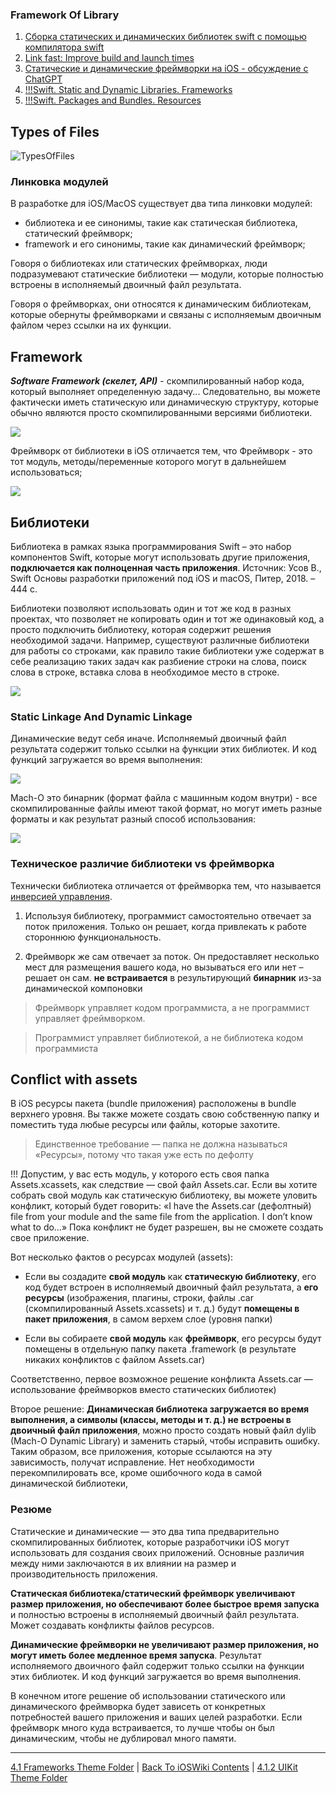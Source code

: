### Framework Of Library

1. [Сборка статических и динамических библиотек swift с помощью компилятора swift ](https://libeldoc.bsuir.by/bitstream/123456789/43790/1/Yurchenko_Sborka.pdf)
2. [Link fast: Improve build and launch times](https://developer.apple.com/videos/play/wwdc2022/110362/)
3. [Статические и динамические фреймворки на iOS - обсуждение с ChatGPT](https://vc.ru/dev/570484-staticheskie-i-dinamicheskie-freymvorki-na-ios-obsuzhdenie-s-chatgpt)
4. [!!!Swift. Static and Dynamic Libraries. Frameworks](https://maxim-kryloff.medium.com/swift-static-and-dynamic-libraries-frameworks-343952d3011e)
5. [!!!Swift. Packages and Bundles. Resources](https://maxim-kryloff.medium.com/swift-packages-and-bundles-resources-82f06c66b19e)

## Types of Files

![TypesOfFiles](https://github.com/eldaroid/pictures/blob/master/iOSWiki/ComputerScience/TypesOfFiles.jpg?raw=true)

### Линковка модулей 

В разработке для iOS/MacOS существует два типа линковки модулей:

* библиотека и ее синонимы, такие как статическая библиотека, статический фреймворк;
* framework и его синонимы, такие как динамический фреймворк;

Говоря о библиотеках или статических фреймворках, люди подразумевают статические библиотеки — модули, которые полностью встроены в исполняемый двоичный файл результата.

Говоря о фреймворках, они относятся к динамическим библиотекам, которые обернуты фреймворками и связаны с исполняемым двоичным файлом через ссылки на их функции.

## Framework

***Software Framework (скелет, API)*** - скомпилированный набор кода, который выполняет определенную задачу... Cледовательно, вы можете фактически иметь статическую или динамическую структуру, которые обычно являются просто скомпилированными версиями библиотеки.

![](https://github.com/eldaroid/pictures/blob/master/iOSWiki/ComputerScience/Frameworks.jpeg?raw=true)

Фреймворк от библиотеки в iOS отличается тем, что Фреймворк - это тот модуль, методы/переменные которого могут в дальнейшем использоваться;

![](https://github.com/eldaroid/pictures/blob/master/iOSWiki/ComputerScience/DynamicLibraries.jpeg?raw=true)

## Библиотеки

Библиотека в рамках языка программирования Swift – это набор компонентов Swift, которые могут использовать другие приложения, __подключается как полноценная часть приложения__. Источник: Усов В., Swift Основы разработки приложений под iOS и macOS, Питер, 2018. – 444 с.

Библиотеки позволяют использовать один и тот же код в разных проектах, что позволяет не копировать один и тот же одинаковый код, а просто подключить библиотеку, которая содержит решения необходимой задачи. Например, существуют различные библиотеки для работы со строками, как правило такие библиотеки уже содержат в себе реализацию таких задач как разбиение строки на слова, поиск слова в строке, вставка слова в необходимое место в строке.

![](https://github.com/eldaroid/pictures/blob/master/iOSWiki/ComputerScience/StaticLibraries.jpeg?raw=true)

### Static Linkage And Dynamic Linkage

Динамические ведут себя иначе. Исполняемый двоичный файл результата содержит только ссылки на функции этих библиотек. И код функций загружается во время выполнения:

![](https://github.com/eldaroid/pictures/blob/master/iOSWiki/ComputerScience/StaticLinkageAndDynamicLinkage.jpeg?raw=true)

Mach-O это бинарник (формат файла с машинным кодом внутри) - все скомпилированные файлы имеют такой формат, но могут иметь разные форматы и как результат разный способ использования:

![](https://github.com/eldaroid/pictures/blob/master/iOSWiki/ComputerScience/Mach-OFormat.jpeg?raw=true)

### Техническое различие библиотеки vs фреймворка

Технически библиотека отличается от фреймворка тем, что называется [инверсией управления](https://ru.wikipedia.org/wiki/Инверсия_управления). 

1) Используя библиотеку, программист самостоятельно отвечает за поток приложения. Только он решает, когда привлекать к работе стороннюю функциональность.

2) Фреймворк же сам отвечает за поток. Он предоставляет несколько мест для размещения вашего кода, но вызываться его или нет – решает он сам. **не встраивается** в результирующий **бинарник** из-за динамической компоновки

> Фреймворк управляет кодом программиста, а не программист управляет фреймворком.

> Программист управляет библиотекой, а не библиотека кодом программиста 

## Conflict with assets

В iOS ресурсы пакета (bundle приложения) расположены в bundle верхнего уровня. Вы также можете создать свою собственную папку и поместить туда любые ресурсы или файлы, которые захотите. 
> Единственное требование — папка не должна называться «Ресурсы», потому что такая уже есть по дефолту

!!! Допустим, у вас есть модуль, у которого есть своя папка Assets.xcassets, как следствие — свой файл Assets.car. Если вы хотите собрать свой модуль как статическую библиотеку, вы можете уловить конфликт, который будет говорить: «I have the Assets.car (дефолтный) file from your module and the same file from the application. I don’t know what to do…» Пока конфликт не будет разрешен, вы не сможете создать свое приложение.

Вот несколько фактов о ресурсах модулей (assets):

* Если вы создадите **свой модуль** как **статическую библиотеку**, его код будет встроен в исполняемый двоичный файл результата, а **его ресурсы** (изображения, плагины, строки, файлы .car (скомпилированный Assets.xcassets) и т. д.) будут **помещены в пакет приложения**, в самом верхем слое (уровня папки)

* Если вы собираете **свой модуль** как **фреймворк**, его ресурсы будут помещены в отдельную папку пакета .framework (в результате никаких конфликтов с файлом Assets.car)

Соответственно, первое возможное решение конфликта Assets.car — использование фреймворков вместо статических библиотек)

Второе решение: 
**Динамическая библиотека загружается во время выполнения, а символы (классы, методы и т. д.) не встроены в двоичный файл приложения**, можно просто создать новый файл dylib (Mach-O Dynamic Library) и заменить старый, чтобы исправить ошибку. Таким образом, все приложения, которые ссылаются на эту зависимость, получат исправление. Нет необходимости перекомпилировать все, кроме ошибочного кода в самой динамической библиотеки,

### Резюме

Cтатические и динамические — это два типа предварительно скомпилированных библиотек, которые разработчики iOS могут использовать для создания своих приложений. Основные различия между ними заключаются в их влиянии на размер и производительность приложения.

**Cтатическая библиотека/статический фреймворк увеличивают размер приложения, но обеспечивают более быстрое время запуска** и  полностью встроены в исполняемый двоичный файл результата. Может создавать конфликты файлов ресурсов.

**Динамические фреймворки не увеличивают размер приложения, но могут иметь более медленное время запуска**. Результат исполняемого двоичного файл содержит только ссылки на функции этих библиотек. И код функций загружается во время выполнения.

В конечном итоге решение об использовании статического или динамического фреймворка будет зависеть от конкретных потребностей вашего приложения и ваших целей разработки. Если фреймворк много куда встраивается, то лучше чтобы он был динамическим, чтобы не дублировал много памяти.

---

[4.1 Frameworks Theme Folder](../4.1%20Frameworks/) | [Back To iOSWiki Contents](https://github.com/eldaroid/iOSWiki) | [4.1.2 UIKit Theme Folder](./4.1.2%20UIKit/)
